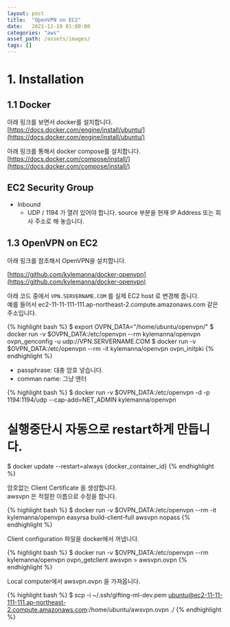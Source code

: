 ```yaml
---
layout: post 
title:  "OpenVPN on EC2"
date:   2021-11-10 01:00:00 
categories: "aws"
asset_path: /assets/images/ 
tags: []
---
```


# 1. Installation

## 1.1 Docker

아래 링크를 보면서 docker를 설치합니다. <br>
[https://docs.docker.com/engine/install/ubuntu/](https://docs.docker.com/engine/install/ubuntu/) 

아래 링크를 통해서 docker compose를 설치합니다.<br>
[https://docs.docker.com/compose/install/](https://docs.docker.com/compose/install/)

## EC2 Security Group

- Inbound
  - UDP / 1194 가 열려 있어야 합니다. source 부분을 현재 IP Address 또는 회사 주소로 해 놓습니다.


## 1.3 OpenVPN on EC2

아래 링크를 참조해서 OpenVPN을 설치합니다. 

[https://github.com/kylemanna/docker-openvpn](https://github.com/kylemanna/docker-openvpn)

아래 코드 중에서 `VPN.SERVERNAME.COM` 를 실제 EC2 host 로 변경해 줍니다.<br>
예를 들어서 ec2-11-11-111-111.ap-northeast-2.compute.amazonaws.com 같은 주소입니다. 


{% highlight bash %}
$ export OVPN_DATA="/home/ubuntu/openvpn/"
$ docker run -v $OVPN_DATA:/etc/openvpn --rm kylemanna/openvpn ovpn_genconfig -u udp://VPN.SERVERNAME.COM
$ docker run -v $OVPN_DATA:/etc/openvpn --rm -it kylemanna/openvpn ovpn_initpki
{% endhighlight %}

 - passphrase: 대충 암호 넣습니다. 
 - comman name: 그냥 엔터

{% highlight bash %}
$ docker run -v $OVPN_DATA:/etc/openvpn -d -p 1194:1194/udp --cap-add=NET_ADMIN kylemanna/openvpn

# 실행중단시 자동으로 restart하게 만듭니다.
$ docker update --restart=always {docker_container_id}
{% endhighlight %}

암호없는 Client Certificate 을 생성합니다.<br>
awsvpn 은 적절한 이름으로 수정을 합니다. <br> 

{% highlight bash %}
$ docker run -v $OVPN_DATA:/etc/openvpn --rm -it kylemanna/openvpn easyrsa build-client-full awsvpn nopass
{% endhighlight %}

Client configuration 파일을 docker에서 꺼냅니다. 

{% highlight bash %}
$ docker run -v $OVPN_DATA:/etc/openvpn --rm kylemanna/openvpn ovpn_getclient awsvpn > awsvpn.ovpn
{% endhighlight %}

Local computer에서 awsvpn.ovpn 을 가져옵니다.

{% highlight bash %}
$ scp -i ~/.ssh/gifting-ml-dev.pem ubuntu@ec2-11-11-111-111.ap-northeast-2.compute.amazonaws.com:/home/ubuntu/awsvpn.ovpn ./
{% endhighlight %}